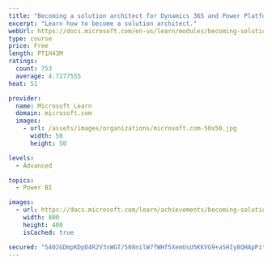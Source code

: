 ```yaml
---
title: "Becoming a solution architect for Dynamics 365 and Power Platform"
excerpt: "Learn how to become a solution architect."
webUrl: https://docs.microsoft.com/en-us/learn/modules/becoming-solution-architect/
type: course
price: Free
length: PT1H43M
ratings:
  count: 753
  average: 4.7277555
heat: 51

provider:
  name: Microsoft Learn
  domain: microsoft.com
  images:
    - url: /assets/images/organizations/microsoft.com-50x50.jpg
      width: 50
      height: 50

levels:
  - Advanced

topics:
  - Power BI

images:
  - url: https://docs.microsoft.com/learn/achievements/becoming-solution-architect-social.png
    width: 800
    height: 400
    isCached: true

secured: "5402GDmpKDpO4R2V3sWGT/508nilW7fWHf5XemUsU5KKVG9+aSHIy8QHApPit0aTdfD1ZHI+OzMBg0tfMA3FoGLECPwpsmwM89POeijOOen+GnfO3y8ATMc1Xg0e1qV10sVft8aStEOnSFMUgc+Dh40lYajd/6YIXAs8JVhH5kp0S+Y2TajeKVZ5dLDmVltByUH9zKXYsO74zP2UT4/jQTUMstOmuF7Tk2NUj4j+jG4uwhyVwVLZpUnBEDETc4C4G+wl/ULuk0rpej3GtuBJv+S5+Q7DN0k1gNMOnmDEToo7Ihm9lHblam3gUlVec48EFTl4CLAYkUYqUCyC+JLJcdr7PzoBSq8tzjhPUFu9oTgVCQSOBOvHcDXY+Ud8fyRzQHNVeDB9+sfrxO119o6+CuE9MotNoWZmdYjav+VP6OA=;2hjTSKEBcb+XURrfl29WhA=="
---
```


